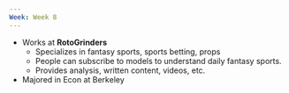 ```yaml
---
Week: Week 8
---
```

  

- Works at **RotoGrinders**
    - Specializes in fantasy sports, sports betting, props
    - People can subscribe to models to understand daily fantasy sports.
    - Provides analysis, written content, videos, etc.
- Majored in Econ at Berkeley